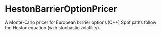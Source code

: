# HestonBarrierOptionPricer
A Monte-Carlo pricer for European barrier options (C++)
Spot paths follow the Heston equation (with stochastic volatility).
